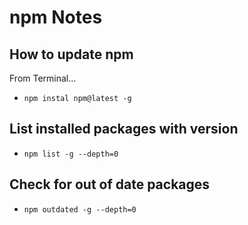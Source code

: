 # npm Notes

## How to update npm

From Terminal...

- `npm instal npm@latest -g`

## List installed packages with version

- `npm list -g --depth=0`

## Check for out of date packages

- `npm outdated -g --depth=0`
